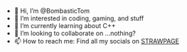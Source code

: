 - 👋 Hi, I’m @BombasticTom
- 👀 I’m interested in coding, gaming, and stuff
- 🌱 I’m currently learning about C++
- 💞️ I’m looking to collaborate on ...nothing?
- 📫 How to reach me: Find all my socials on [STRAWPAGE](https://tom4.straw.page/)

<!---
BombasticTom/BombasticTom is a ✨ special ✨ repository because its `README.md` appears on your GitHub profile. (ikr)
--->
